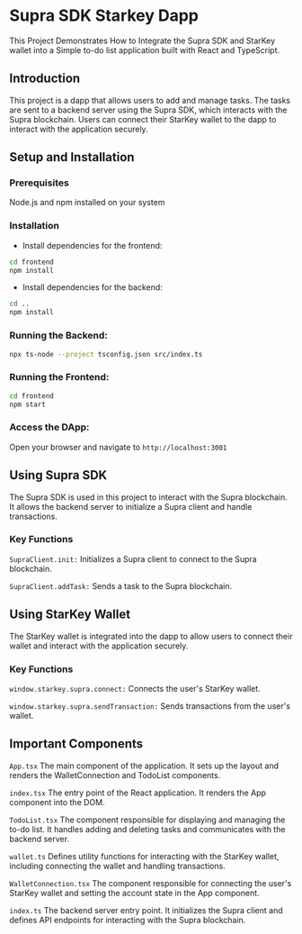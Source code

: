 # Supra SDK Starkey Dapp
This Project Demonstrates How to Integrate the Supra SDK and StarKey wallet into a Simple to-do list application built with React and TypeScript.

## Introduction
This project is a dapp that allows users to add and manage tasks. The tasks are sent to a backend server using the Supra SDK, which interacts with the Supra blockchain. Users can connect their StarKey wallet to the dapp to interact with the application securely.

## Setup and Installation

### Prerequisites
Node.js and npm installed on your system

### Installation

- Install dependencies for the frontend:

```bash
cd frontend
npm install
```

- Install dependencies for the backend:

```bash
cd ..
npm install
```

### Running the Backend:

```bash
npx ts-node --project tsconfig.json src/index.ts
```

### Running the Frontend:

```bash
cd frontend
npm start
```

### Access the DApp:
Open your browser and navigate to `http://localhost:3001`

## Using Supra SDK
The Supra SDK is used in this project to interact with the Supra blockchain. It allows the backend server to initialize a Supra client and handle transactions.

### Key Functions
`SupraClient.init:` Initializes a Supra client to connect to the Supra blockchain.

`SupraClient.addTask:` Sends a task to the Supra blockchain.

## Using StarKey Wallet
The StarKey wallet is integrated into the dapp to allow users to connect their wallet and interact with the application securely.

### Key Functions
`window.starkey.supra.connect:` Connects the user's StarKey wallet.

`window.starkey.supra.sendTransaction:` Sends transactions from the user's wallet.

## Important Components
`App.tsx`
The main component of the application. It sets up the layout and renders the WalletConnection and TodoList components.

`index.tsx`
The entry point of the React application. It renders the App component into the DOM.

`TodoList.tsx`
The component responsible for displaying and managing the to-do list. It handles adding and deleting tasks and communicates with the backend server.

`wallet.ts`
Defines utility functions for interacting with the StarKey wallet, including connecting the wallet and handling transactions.

`WalletConnection.tsx`
The component responsible for connecting the user's StarKey wallet and setting the account state in the App component.

`index.ts`
The backend server entry point. It initializes the Supra client and defines API endpoints for interacting with the Supra blockchain.
 